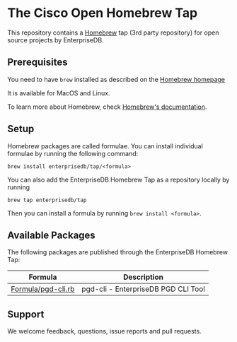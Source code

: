 # The Cisco Open Homebrew Tap

This repository contains a [Homebrew](https://brew.sh/) tap (3rd party repository) for open source projects by EnterpriseDB.

## Prerequisites

You need to have `brew` installed as described on the [Homebrew homepage](https://brew.sh/)

It is available for MacOS and Linux.

To learn more about Homebrew, check [Homebrew's documentation](https://docs.brew.sh).

## Setup

Homebrew packages are called formulae. You can install individual formulae by running the following command:

```shell
brew install enterprisedb/tap/<formula>
```

You can also add the EnterpriseDB Homebrew Tap as a repository locally by running

```shell
brew tap enterprisedb/tap
```

Then you can install a formula by running `brew install <formula>`.

## Available Packages

The following packages are published through the EnterpriseDB Homebrew Tap:

| Formula | Description |
| ------- | ----------- |
| [Formula/pgd-cli.rb](Formula/pgd-cli.rb) | pgd-cli - EnterpriseDB PGD CLI Tool | 

## Support

We welcome feedback, questions, issue reports and pull requests.


